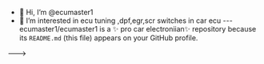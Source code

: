 - 👋 Hi, I’m @ecumaster1
- 👀 I’m interested in ecu tuning ,dpf,egr,scr switches in car ecu ---
ecumaster1/ecumaster1 is a ✨ pro car electroniian✨ repository because its `README.md` (this file) appears on your GitHub profile.

--->
